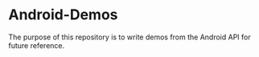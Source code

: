 # Android-Demos
The purpose of this repository is to write demos from the Android API for future reference.
